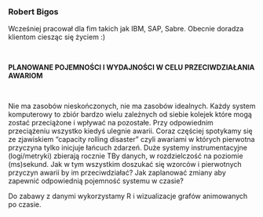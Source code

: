 <!--html_preserve-->
<span>
<h3>
Robert Bigos
</h3>
<p>
Wcześniej pracował dla fim takich jak IBM, SAP, Sabre. 
Obecnie doradza klientom ciesząc się życiem :)
</p>
<br/>
<p>
<strong>PLANOWANE POJEMNOŚCI I WYDAJNOŚCI W CELU PRZECIWDZIAŁANIA AWARIOM</strong>
</p>
<br/>
<p>
Nie ma zasobów nieskończonych, nie ma zasobów idealnych.  Każdy system komputerowy to zbiór bardzo wielu zależnych od siebie kolejek które mogą zostać przeciążone i wpływać na pozostałe. Przy odpowiednim przeciążeniu wszystko kiedyś ulegnie awarii. Coraz częściej spotykamy się ze zjawiskiem “capacity rolling disaster”  czyli awariami  w których pierwotna przyczyna tylko inicjuje łańcuch zdarzeń. Duże systemy instrumentacyjne (logi/metryki) zbierają rocznie TBy danych, w rozdzielczość na poziomie (ms)sekund. Jak w tym wszystkim doszukać się wzorców i pierwotnych przyczyn awarii by im przeciwdziałać? Jak  zaplanować zmiany aby zapewnić odpowiednią pojemność systemu w czasie? 


Do zabawy z danymi wykorzystamy R i wizualizacje grafów animowanych po czasie. 

</p>
</span><!--/html_preserve-->
